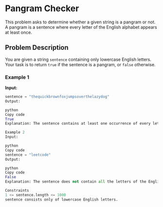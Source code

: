 # Pangram Checker

This problem asks to determine whether a given string is a pangram or not. A pangram is a sentence where every letter of the English alphabet appears at least once.

## Problem Description

You are given a string `sentence` containing only lowercase English letters. Your task is to return `true` if the sentence is a pangram, or `false` otherwise.

### Example 1

**Input:**
```python
sentence = "thequickbrownfoxjumpsoverthelazydog"
Output:

python
Copy code
True
Explanation: The sentence contains at least one occurrence of every letter in the English alphabet.

Example 2
Input:

python
Copy code
sentence = "leetcode"
Output:

python
Copy code
False
Explanation: The sentence does not contain all the letters of the English alphabet (it misses some letters).

Constraints
1 <= sentence.length <= 1000
sentence consists only of lowercase English letters.